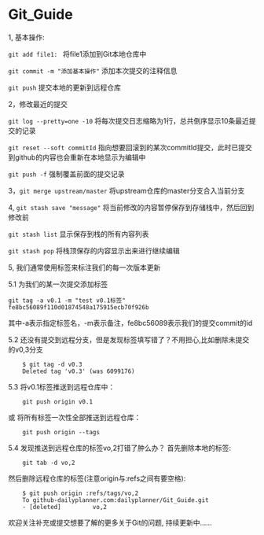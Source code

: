 # Git_Guide
1, 基本操作:

```git add file1: ``` 将file1添加到Git本地仓库中

```git commit -m "添加基本操作"``` 添加本次提交的注释信息

```git push``` 提交本地的更新到远程仓库

2，修改最近的提交

```git log --pretty=one -10``` 将每次提交日志缩略为1行，总共倒序显示10条最近提交的记录

```git reset --soft commitId``` 指向想要回滚到的某次commitId提交，此时已提交到github的内容也会重新在本地显示为编辑中

```git push -f``` 强制覆盖前面的提交记录

3，```git merge upstream/master``` 将upstream仓库的master分支合入当前分支

4, ```git stash save "message"``` 将当前修改的内容暂停保存到存储栈中，然后回到修改前
   
   ```git stash list``` 显示保存到栈的所有内容列表
   
   ```git stash pop``` 将栈顶保存的内容显示出来进行继续编辑

5, 我们通常使用标签来标注我们的每一次版本更新
	
   5.1 为我们的某一次提交添加标签
   
	git tag -a v0.1 -m "test v0.1标签" fe8bc56089f110d01874548a175915ecb70f926b
	
   其中-a表示指定标签名，-m表示备注，fe8bc56089表示我们的提交commit的id
   
   5.2 还没有提交到远程分支，但是发现标签填写错了？不用担心,比如删除未提交的v0,3分支
	
	    $ git tag -d v0.3
	    Deleted tag 'v0.3' (was 6099176)
    
   5.3 将v0.1标签推送到远程仓库中：
    	
    	git push origin v0.1
   或 将所有标签一次性全部推送到远程仓库：
        
        git push origin --tags

   5.4 发现推送到远程仓库的标签vo,2打错了肿么办？
    	首先删除本地的标签:
    	
    	git tab -d vo,2
   然后删除远程仓库的标签(注意origin与:refs之间有要空格):
    	
    	$ git push origin :refs/tags/vo,2
		To github-dailyplanner.com:dailyplanner/Git_Guide.git
 		- [deleted]         vo,2



欢迎关注补充或提交想要了解的更多关于Git的问题, 持续更新中......